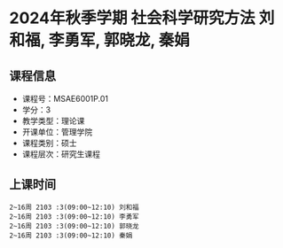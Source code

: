 # 2024年秋季学期 社会科学研究方法 刘和福, 李勇军, 郭晓龙, 秦娟






## 课程信息

- 课程号：MSAE6001P.01
- 学分：3
- 教学类型：理论课
- 开课单位：管理学院
- 课程类别：硕士
- 课程层次：研究生课程

## 上课时间

```
2~16周 2103 :3(09:00~12:10) 刘和福
2~16周 2103 :3(09:00~12:10) 李勇军
2~16周 2103 :3(09:00~12:10) 郭晓龙
2~16周 2103 :3(09:00~12:10) 秦娟
```

